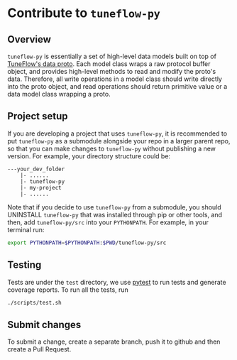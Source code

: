 # Contribute to `tuneflow-py`

## Overview

`tuneflow-py` is essentially a set of high-level data models built on top of [TuneFlow's data proto](https://github.com/tuneflow/tuneflow-proto). Each model class wraps a raw protocol buffer object, and provides high-level methods to read and modify the proto's data. Therefore, all write operations in a model class should write directly into the proto object, and read operations should return primitive value or a data model class wrapping a proto.

## Project setup

If you are developing a project that uses `tuneflow-py`, it is recommended to put `tuneflow-py` as a submodule alongside your repo in a larger parent repo, so that you can make changes to `tuneflow-py` without publishing a new version. For example, your directory structure could be:

```
---your_dev_folder
    |- ......
    |- tuneflow-py
    |- my-project
    |- ......
```
Note that if you decide to use `tuneflow-py` from a submodule, you should UNINSTALL `tuneflow-py` that was installed through pip or other tools, and then, add `tuneflow-py/src` into your `PYTHONPATH`. For example, in your terminal run:

``` bash
export PYTHONPATH=$PYTHONPATH:$PWD/tuneflow-py/src
```

## Testing

Tests are under the `test` directory, we use [pytest](https://docs.pytest.org/en/7.2.x/) to run tests and generate coverage reports. To run all the tests, run
``` bash
./scripts/test.sh
```

## Submit changes

To submit a change, create a separate branch, push it to github and then create a Pull Request.

